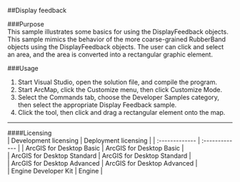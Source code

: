 ##Display feedback

###Purpose  
This sample illustrates some basics for using the DisplayFeedback objects. This sample mimics the behavior of the more coarse-grained RubberBand objects using the DisplayFeedback objects. The user can click and select an area, and the area is converted into a rectangular graphic element.  


###Usage
1. Start Visual Studio, open the solution file, and compile the program.  
1. Start ArcMap, click the Customize menu, then click Customize Mode.  
1. Select the Commands tab, choose the Developer Samples category, then select the appropriate Display Feedback sample.  
1. Click the tool, then click and drag a rectangular element onto the map.  









---------------------------------

####Licensing  
| Development licensing | Deployment licensing | 
| :------------- | :------------- | 
| ArcGIS for Desktop Basic | ArcGIS for Desktop Basic |  
| ArcGIS for Desktop Standard | ArcGIS for Desktop Standard |  
| ArcGIS for Desktop Advanced | ArcGIS for Desktop Advanced |  
| Engine Developer Kit | Engine |  


